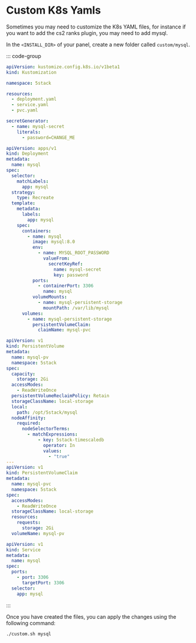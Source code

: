 # Custom K8s Yamls

Sometimes you may need to customize the K8s YAML files, for instance if you want to add the cs2 ranks plugin, you may need to add mysql.

In the `<INSTALL_DIR>` of your panel, create a new folder called `custom/mysql`.

::: code-group

```yaml [kustomization.yaml]
apiVersion: kustomize.config.k8s.io/v1beta1
kind: Kustomization

namespace: 5stack

resources:
  - deployment.yaml
  - service.yaml
  - pvc.yaml

secretGenerator:
  - name: mysql-secret
    literals:
      - password=CHANGE_ME
```

```yaml [deployment.yaml]
apiVersion: apps/v1
kind: Deployment
metadata:
  name: mysql
spec:
  selector:
    matchLabels:
      app: mysql
  strategy:
    type: Recreate
  template:
    metadata:
      labels:
        app: mysql
    spec:
      containers:
        - name: mysql
          image: mysql:8.0
          env:
            - name: MYSQL_ROOT_PASSWORD
              valueFrom:
                secretKeyRef:
                  name: mysql-secret
                  key: password
          ports:
            - containerPort: 3306
              name: mysql
          volumeMounts:
            - name: mysql-persistent-storage
              mountPath: /var/lib/mysql
      volumes:
        - name: mysql-persistent-storage
          persistentVolumeClaim:
            claimName: mysql-pvc
```

```yaml [pvc.yaml]
apiVersion: v1
kind: PersistentVolume
metadata:
  name: mysql-pv
  namespace: 5stack
spec:
  capacity:
    storage: 2Gi
  accessModes:
    - ReadWriteOnce
  persistentVolumeReclaimPolicy: Retain
  storageClassName: local-storage
  local:
    path: /opt/5stack/mysql
  nodeAffinity:
    required:
      nodeSelectorTerms:
        - matchExpressions:
            - key: 5stack-timescaledb
              operator: In
              values:
                - "true"
---
apiVersion: v1
kind: PersistentVolumeClaim
metadata:
  name: mysql-pvc
  namespace: 5stack
spec:
  accessModes:
    - ReadWriteOnce
  storageClassName: local-storage
  resources:
    requests:
      storage: 2Gi
  volumeName: mysql-pv
```

```yaml [service.yaml]
apiVersion: v1
kind: Service
metadata:
  name: mysql
spec:
  ports:
    - port: 3306
      targetPort: 3306
  selector:
    app: mysql
```

:::

Once you have created the files, you can apply the changes using the following command:

```bash
./custom.sh mysql
```
